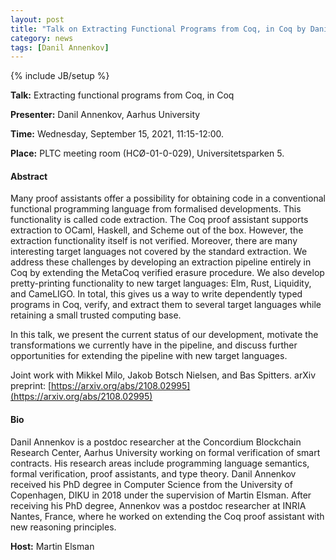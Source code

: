 ```yaml
---
layout: post
title: "Talk on Extracting Functional Programs from Coq, in Coq by Danil Annenkov"
category: news
tags: [Danil Annenkov]
---
```

{% include JB/setup %}

__Talk:__ Extracting functional programs from Coq, in Coq

__Presenter:__ Danil Annenkov, Aarhus University

__Time:__ Wednesday, September 15, 2021, 11:15-12:00.

__Place:__ PLTC meeting room (HCØ-01-0-029), Universitetsparken 5.

#### Abstract

Many proof assistants offer a possibility for obtaining code in a
conventional functional programming language from formalised
developments. This functionality is called code extraction. The Coq
proof assistant supports extraction to OCaml, Haskell, and Scheme out
of the box. However, the extraction functionality itself is not
verified. Moreover, there are many interesting target languages not
covered by the standard extraction. We address these challenges by
developing an extraction pipeline entirely in Coq by extending the
MetaCoq verified erasure procedure. We also develop pretty-printing
functionality to new target languages: Elm, Rust, Liquidity, and
CameLIGO. In total, this gives us a way to write dependently typed
programs in Coq, verify, and extract them to several target languages
while retaining a small trusted computing base.

In this talk, we present the current status of our development,
motivate the transformations we currently have in the pipeline, and
discuss further opportunities for extending the pipeline with new
target languages.

Joint work with Mikkel Milo, Jakob Botsch Nielsen, and Bas Spitters.
arXiv preprint:
[https://arxiv.org/abs/2108.02995](https://arxiv.org/abs/2108.02995)

#### Bio

Danil Annenkov is a postdoc researcher at the Concordium Blockchain
Research Center, Aarhus University working on formal verification of
smart contracts. His research areas include programming language
semantics, formal verification, proof assistants, and type
theory. Danil Annenkov received his PhD degree in Computer Science
from the University of Copenhagen, DIKU in 2018 under the supervision
of Martin Elsman. After receiving his PhD degree, Annenkov was a
postdoc researcher at INRIA Nantes, France, where he worked on
extending the Coq proof assistant with new reasoning principles.


__Host:__ Martin Elsman

